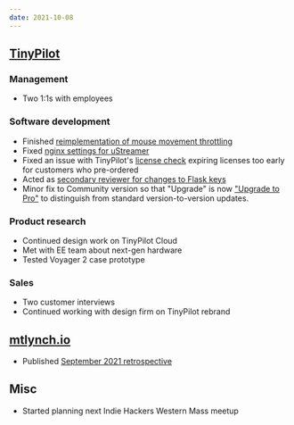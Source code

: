 ```yaml
---
date: 2021-10-08
---
```


## [TinyPilot](https://tinypilotkvm.com)

### Management

- Two 1:1s with employees

### Software development

- Finished [reimplementation of mouse movement throttling](https://github.com/tiny-pilot/tinypilot/pull/798)
- Fixed [nginx settings for uStreamer](https://github.com/tiny-pilot/ansible-role-tinypilot/pull/154)
- Fixed an issue with TinyPilot's [license check](https://tinypilotkvm.com/pro/license-check) expiring licenses too early for customers who pre-ordered
- Acted as [secondary reviewer for changes to Flask keys](https://github.com/tiny-pilot/tinypilot/pull/794)
- Minor fix to Community version so that "Upgrade" is now ["Upgrade to Pro"](https://github.com/tiny-pilot/tinypilot/pull/800) to distinguish from standard version-to-version updates.

### Product research

- Continued design work on TinyPilot Cloud
- Met with EE team about next-gen hardware
- Tested Voyager 2 case prototype

### Sales

- Two customer interviews
- Continued working with design firm on TinyPilot rebrand

## [mtlynch.io](https://mtlynch.io)

- Published [September 2021 retrospective](https://mtlynch.io/retrospectives/2021/10/)

## Misc

- Started planning next Indie Hackers Western Mass meetup
